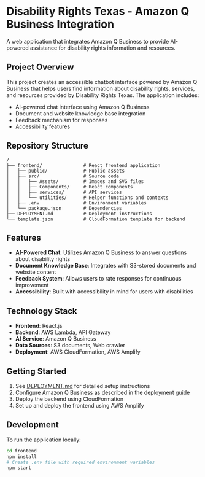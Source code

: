 # Disability Rights Texas - Amazon Q Business Integration

A web application that integrates Amazon Q Business to provide AI-powered assistance for disability rights information and resources.

## Project Overview

This project creates an accessible chatbot interface powered by Amazon Q Business that helps users find information about disability rights, services, and resources provided by Disability Rights Texas. The application includes:

- AI-powered chat interface using Amazon Q Business
- Document and website knowledge base integration
- Feedback mechanism for responses
- Accessibility features

## Repository Structure

```
/
├── frontend/               # React frontend application
│   ├── public/             # Public assets
│   ├── src/                # Source code
│   │   ├── Assets/         # Images and SVG files
│   │   ├── Components/     # React components
│   │   ├── services/       # API services
│   │   └── utilities/      # Helper functions and contexts
│   ├── .env                # Environment variables
│   └── package.json        # Dependencies
├── DEPLOYMENT.md           # Deployment instructions
└── template.json           # CloudFormation template for backend
```

## Features

- **AI-Powered Chat**: Utilizes Amazon Q Business to answer questions about disability rights
- **Document Knowledge Base**: Integrates with S3-stored documents and website content
- **Feedback System**: Allows users to rate responses for continuous improvement
- **Accessibility**: Built with accessibility in mind for users with disabilities

## Technology Stack

- **Frontend**: React.js
- **Backend**: AWS Lambda, API Gateway
- **AI Service**: Amazon Q Business
- **Data Sources**: S3 documents, Web crawler
- **Deployment**: AWS CloudFormation, AWS Amplify

## Getting Started

1. See [DEPLOYMENT.md](DEPLOYMENT.md) for detailed setup instructions
2. Configure Amazon Q Business as described in the deployment guide
3. Deploy the backend using CloudFormation
4. Set up and deploy the frontend using AWS Amplify

## Development

To run the application locally:

```bash
cd frontend
npm install
# Create .env file with required environment variables
npm start
```
